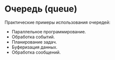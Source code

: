 # Очередь (queue)

Практические примеры использования очередей:

- Параллельное программирование.
- Обработка событий.
- Планирование задач.
- Буферизация данных.
- Обработка сообщений.